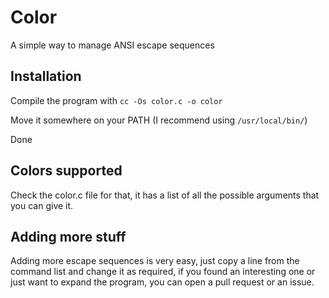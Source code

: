 # Color
A simple way to manage ANSI escape sequences

Installation
---

Compile the program with `cc -Os color.c -o color`

Move it somewhere on your PATH (I recommend using `/usr/local/bin/`)

Done

Colors supported
---

Check the color.c file for that, it has a list of all the possible arguments that you can give it.

Adding more stuff
---

Adding more escape sequences is very easy, just copy a line from the command list and change it as required, if you found an interesting one or just want to expand the program, you can open a pull request or an issue.
